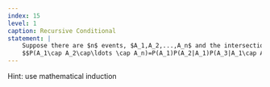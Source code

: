 ```yaml
---
index: 15
level: 1
caption: Recursive Conditional
statement: |
    Suppose there are $n$ events, $A_1,A_2,...,A_n$ and the intersection of all these events is non-empty. Show that
    $$P(A_1\cap A_2\cap\ldots \cap A_n)=P(A_1)P(A_2|A_1)P(A_3|A_1\cap A_2)\ldots P(A_n|A_1\cap A_2\cap\ldots\cap A_{n-1}).$$
---
```

Hint: use mathematical induction
